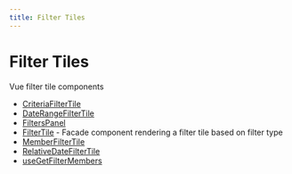 ```yaml
---
title: Filter Tiles
---
```


# Filter Tiles

Vue filter tile components

- [CriteriaFilterTile](class.CriteriaFilterTile.md)
- [DateRangeFilterTile](class.DateRangeFilterTile.md)
- [FiltersPanel](class.FiltersPanel.md)
- [FilterTile](class.FilterTile.md) - Facade component rendering a filter tile based on filter type
- [MemberFilterTile](class.MemberFilterTile.md)
- [RelativeDateFilterTile](class.RelativeDateFilterTile.md)
- [useGetFilterMembers](function.useGetFilterMembers.md)
